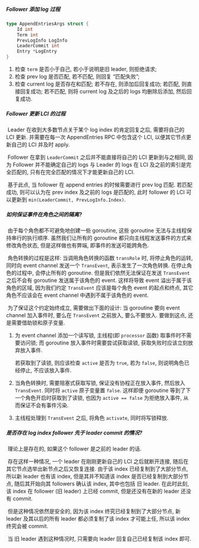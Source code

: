 ##### Follower 添加 log 过程

```go
type AppendEntriesArgs struct {
	Id int
	Term int
	PrevLogInfo LogInfo
	LeaderCommit int
	Entry *LogEntry
}
```

1. 检查 `term` 是否小于自己, 若小于说明是旧 leader, 则拒绝请求;
2. 检查 prev log 是否匹配, 若不匹配, 则回复 “匹配失败”;
3. 检查 current log 是否存在和匹配; 若不存在, 则添加后回复成功; 若匹配, 则直接回复成功; 若不匹配, 则将 current log 及之后的 logs 均删除后添加, 然后回复成功.

##### Follower 更新 LCI 的过程

​	Leader 在收到大多数节点关于某个 log index 的肯定回复之后, 需要将自己的 LCI 更新. 并需要在每一次 AppendEntries RPC 中包含这个 LCI, 以便其它节点更新自己的 LCI 并及时 apply. 

​	Follower 在拿到 `LeaderCommit` 之后并不能直接将自己的 LCI 更新到与之相同, 因为 Follower 并不能确定自己的 logs 与 Leader 的 logs 在 LCI 及之前的索引是完全匹配的, 只有在完全匹配的情况下才能更新自己的 LCI. 

​	基于此点, 当 follower 在 append entries 的时候需要进行 prev log 匹配. 若匹配成功, 则可以认为在 prev index 及之前的 logs 是匹配的, 此时 follower 的 LCI 可以更新到 `min(LeaderCommit, PrevLogInfo.Index)`. 

##### 如何保证事件在角色之间的隔离?

​	由于每个角色都不可避免地创建一些 goroutine, 这些 goroutine 无法与主线程保持串行的执行顺序. 虽然我们让所有的 goroutine 都只向主线程发送事件的方式来修改角色状态, 但是这样做也有弊端, 即事件的发送可能跨角色. 

​	角色转换的过程是这样: 当调用角色转换的函数 `transRole` 时, 将停止角色的运转, 同时向 event channel 发送一个 `TransEvent`, 表示发生了一次角色转换. 在停止角色的过程中, 会停止所有的 goroutine. 但是我们依然无法保证在发送 `TransEvent` 之后不会有 goroutine 发送属于该角色的 event. 这样将导致 event 溢出于属于该角色的区域, 因为我们约定 `TransEvent` 应该是每个角色 event 的起点和终点, 其它角色不应该会在 event channel 中遇到不属于该角色的 event.

​	为了保证这个约定始终成立, 需要做出下面的设计: 当 goroutine 要向 event channel 加入事件时, 要么在 `TransEvent` 之前放入, 要么不要放入. 要做到这点, 还是需要借助锁和原子变量.

1. 为 event channel 添加一个读写锁, 主线程(即 `processor`  函数) 取事件时不需要访问锁; 而 goroutine 放入事件时需要尝试获取读锁, 获取失败时应该立刻放弃放入事件. 

   若获取到了读锁, 则应该检查 `active` 是否为 `true`, 若为 `false`, 则说明角色已经停止, 不应该放入事件. 

2. 当角色转换时, 需要阻塞式获取写锁, 保证没有协程正在放入事件, 然后放入 `TransEvent`. 同时将 `active` 原子变量置 `false`. 这样即便 goroutine 等到了下一个角色开启时获取到了读锁, 也因为 `active == false` 为拒绝放入事件, 从而保证不会有事件污染.

3. 主线程处理到 `TransEvent` 之后, 将角色 `activate`, 同时将写锁释放.

##### 是否存在 log index follower 先于 leader commit 的情况?

​	理论上是存在的, 如果这个 follower 是之前的 leader 的话. 

​	存在这样一种情况, 一个 leader 在刚刚更新自己的 LCI 之后就断开连接, 随后在其它节点选举出新节点之后又恢复连接. 由于该 index 已经复制到了大部分节点, 所以新 leader 也有该 index, 但是其并不知道该 index 是否已经复制到大部分节点, 随后其开始向其 followers 确认该 index, 其中也包括 旧 leader. 在此时此刻, 该 index 在 follower (旧 leader) 上已经 commit, 但是还没有在新的 leader 还没有 commit. 

​	但是这种情况依然是安全的, 因为该 index 终究已经复制到了大部分节点, 新 leader 及其以后的所有 leader 都必须复制了该 index 才可能上任, 所以该 index 终究会被 commit.

​	当 旧 leader 遇到这种情况时, 只需要向 leader 回复自己已经复制该 index 即可.